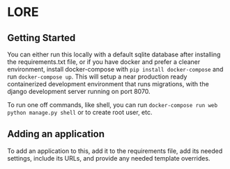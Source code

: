 # LORE

## Getting Started
 You can either run this locally with a default sqlite database after
 installing the requirements.txt file, or if you have docker and
 prefer a cleaner environment, install docker-compose with `pip
 install docker-compose` and run `docker-compose up`.  This will
 setup a near production ready containerized development environment
 that runs migrations, with the django development server running on
 port 8070.

To run one off commands, like shell, you can run
`docker-compose run web python manage.py shell` or to create root
user, etc.

## Adding an application
To add an application to this, add it to the requirements file, add
its needed settings, include its URLs, and provide any needed template
overrides.
